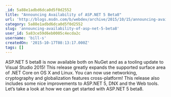 ```yaml
---
_id: 5a88e1adbd6dca0d5f0d2552
title: "Announcing Availability of ASP.NET 5 Beta8"
url: 'http://blogs.msdn.com/b/webdev/archive/2015/10/15/announcing-availability-of-asp-net-5-beta8.aspx'
category: 5a88e1adbd6dca0d5f0d2552
slug: 'announcing-availability-of-asp-net-5-beta8'
user_id: 5a83ce59d6eb0005c4ecda2c
username: 'bill-s'
createdOn: '2015-10-17T08:13:17.000Z'
tags: []
---
```


ASP.NET 5 beta8 is now available both on NuGet and as a tooling update to Visual Studio 2015! This release greatly expands the supported surface area of .NET Core on OS X and Linux. You can now use networking, cryptography and globalization features cross-platform! This release also includes some nice improvements to ASP.NET 5, DNX and the Web tools. Let’s take a look at how we can get started with ASP.NET 5 beta8.
